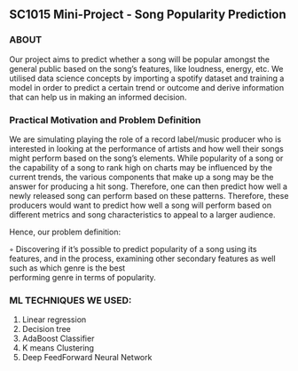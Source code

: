 ## SC1015 Mini-Project - Song Popularity Prediction
### ABOUT
Our project aims to predict whether a song will be popular amongst the general public based on the song’s features, like loudness, energy, etc.
We utilised data science concepts by importing a spotify dataset and training a model in order to predict a certain trend or outcome and derive information that can help us in making an informed decision. 

### Practical Motivation and Problem Definition
We are simulating playing the role of a record label/music producer who is interested in looking at the performance of artists and how well their songs might perform based on the song’s elements.
While popularity of a song or the capability of a song to rank high on charts may be influenced by the current trends, the various components that make up a song may be the answer for producing a hit song. Therefore, one can then predict how well a newly released song can perform based on these patterns. Therefore, these producers would want to predict how well a song will perform based on different metrics and song characteristics to appeal to a larger audience. 

Hence, our problem definition: 

◦  Discovering if it’s possible to predict popularity of a song using its features, and in the process, examining other secondary features as well such as which genre is the best     
   performing genre in terms of popularity.

### ML TECHNIQUES WE USED: 
1) Linear regression
2) Decision tree
3) AdaBoost Classifier
4) K means Clustering
5) Deep FeedForward Neural Network

   

